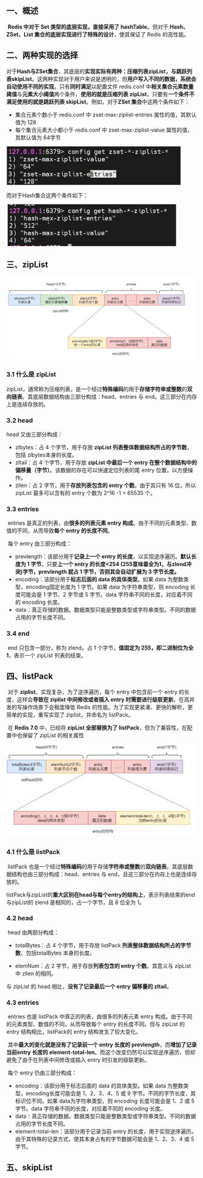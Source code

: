 ## 一、概述

​	**Redis 中对于 Set 类型的底层实现，直接采用了 hashTable**。但对于 **Hash、ZSet、List 集合的底层实现进行了特殊的设计**，使其保证了 Redis 的高性能。

## 二、两种实现的选择

​	对于**Hash与ZSet集合**，其底层的**实现实际有两种：压缩列表zipList，与跳跃列表skipList**。这两种实现对于用户来说是透明的，但**用户写入不同的数据，系统会自动使用不同的实现**。只有**同时满足**以配置文件 redis.conf 中**相关集合元素数量阈值**与**元素大小阈值**两个条件，**使用的就是压缩列表 zipList**，只要有**一个条件不满足使用的就是跳跃列表 skipList**。例如，对于**ZSet 集合**中这两个条件如下：

- 集合元素个数小于 redis.conf 中 zset-max-ziplist-entries 属性的值，其默认值为 128
- 每个集合元素大小都小于 redis.conf 中 zset-max-ziplist-value 属性的值，其默认值为 64字节

<img src="06.集合的底层实现原理.assets/image-20230209213110705.png" alt="image-20230209213110705" style="zoom: 67%;" />

而对于Hash集合这两个条件如下：

![image-20230209213150098](06.集合的底层实现原理.assets/image-20230209213150098.png)

## 三、zipList

<img src="06.集合的底层实现原理.assets/image-20230209213238416.png" alt="image-20230209213238416" style="zoom: 50%;" />

### 3.1 什么是 zipList

​	zipList，通常称为压缩列表，是一个经过**特殊编码**的用于**存储字符串或整数**的**双向链表**。其底层数据结构由三部分构成：head、entries 与 end。这三部分在内存上是连续存放的。

### 3.2  head

head 又由三部分构成：

- zlbytes：占 4 个字节，用于存放 **zipList 列表整体数据结构所占的字节数**，包括 zlbytes本身的长度。
- zltail：占 4 个字节，用于存放 **zipList 中最后一个 entry 在整个数据结构中的偏移量（字节）**。该数据的存在可以快速定位列表的尾 entry 位置，以方便操作。
- zllen：占 2 字节，用于**存放列表包含的 entry 个数**。由于其只有 16 位，所以 zipList 最多可以含有的 entry 个数为 2^16 -1 = 65535 个。

### 3.3 entries

​	entries 是真正的列表，由**很多的列表元素 entry 构成**。由于不同的元素类型、数值的不同，从而导致**每个 entry 的长度不同**。

​	每个 entry 由三部分构成：

- prevlength：该部分用于**记录上一个 entry 的长度**，以实现逆序遍历。**默认长度为 1 字节**，只要**上一个 entry 的长度<254 (255意味着全为1，与zlend冲突)字节，prevlength 就占 1 字节，否则其会自动扩展为 3 字节长度。**
- encoding：该部分用于**标志后面的 data 的具体类型**。如果 data 为整数类型，encoding固定长度为 1 字节。如果 data 为字符串类型，则 encoding 长度可能会是 1 字节、2 字节或 5 字节。data 字符串不同的长度，对应着不同的 encoding 长度。
- data：真正存储的数据。数据类型只能是整数类型或字符串类型。不同的数据占用的字节长度不同。

### 3.4 end

​	end 只包含一部分，称为 zlend。占 1 个字节，**值固定为 255，即二进制位为全 1**，表示一个 zipList 列表的结束。



## 四、listPack

​	对于 **ziplist**，实现复杂，为了逆序遍历，每个 entry 中包含前一个 entry 的长度，这样会**导致在 ziplist 中间修改或者插入 entry 时需要进行级联更新**。在高并发的写操作场景下会极度降低 Redis 的性能。为了实现更紧凑、更快的解析，更简单的实现，重写实现了 ziplist，并命名为 listPack。 

​	在 **Redis 7.0** 中，已经将 **zipList 全部替换为了 listPack**，但为了兼容性，在配置中也保留了 zipList 的相关属性

<img src="06.集合的底层实现原理.assets/image-20230209213857003.png" alt="image-20230209213857003" style="zoom:50%;" />

### 4.1 什么是 listPack

​	listPack 也是一个经过**特殊编码**的用于存储**字符串或整数**的**双向链表**。其底层数据结构也由三部分构成：head、entries 与 end，且这三部分在内存上也是连续存放的。

​	listPack与zipList的**重大区别在head与每个entry的结构上**，表示列表结束的end与zipList的 zlend 是相同的，占一个字节，且 8 位全为 1。

### 4.2  head

​	head 由两部分构成：

- totalBytes：占 4 个字节，用于存放 listPack **列表整体数据结构所占的字节数**，包括totalBytes 本身的长度。

- elemNum：占 2 字节，用于存放**列表包含的 entry 个数**。其意义与 zipList 中 zllen 的相同。

  

与 zipList 的 head 相比，**没有了记录最后一个 entry 偏移量的 zltail**。 

### 4.3  entries

​	entries 也是 listPack 中真正的列表，由很多的列表元素 entry 构成。由于不同的元素类型、数值的不同，从而导致每个 entry 的长度不同。但与 zipList 的 entry 结构相比，listPack的 entry 结构发生了较大变化。

​	其中**最大的变化就是没有了记录前一个 entry 长度的 prevlength**，而**增加了记录当前entry 长度的 element-total-len**。而这个改变仍然可以实现逆序遍历，但却避免了由于在列表中间修改或插入 entry 时引发的级联更新。

​	每个 entry 仍由三部分构成：

- encoding：该部分用于标志后面的 data 的具体类型。如果 data 为整数类型，encoding长度可能会是 1、2、3、4、5 或 9 字节。不同的字节长度，其标识位不同。如果 data为字符串类型，则 encoding 长度可能会是 1、2 或 5 字节。data 字符串不同的长度，对应着不同的 encoding 长度。
- data：真正存储的数据。数据类型只能是整数类型或字符串类型。不同的数据占用的字节长度不同。
- element-total-len：该部分用于记录当前 entry 的长度，用于实现逆序遍历。由于其特殊的记录方式，使其本身占有的字节数据可能会是 1、2、3、4 或 5 字节。

## 五、skipList